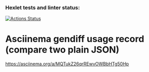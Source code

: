 ### Hexlet tests and linter status:
[![Actions Status](https://github.com/irinata/fullstack-javascript-project-46/actions/workflows/hexlet-check.yml/badge.svg)](https://github.com/irinata/fullstack-javascript-project-46/actions)

# Asciinema gendiff usage record (compare two plain JSON)
https://asciinema.org/a/MQTukZ26qrREwvOWBbHTg50Hp
